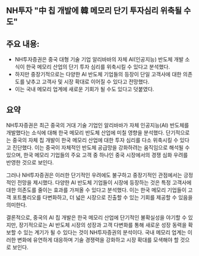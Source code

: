 ## NH투자 "中 칩 개발에 韓 메모리 단기 투자심리 위축될 수도"

## 주요 내용:
*   NH투자증권은 중국 대형 기술 기업 알리바바의 자체 AI(인공지능) 반도체 개발 소식이 한국 메모리 산업의 단기 투자 심리를 위축시킬 수 있다고 분석했다.
*   하지만 중장기적으로는 다양한 AI 반도체 기업들의 등장이 단일 고객사에 대한 의존도를 낮추고 고객사 및 시장 확대로 이어질 수 있다고 전망했다.
*   이는 국내 메모리 업계에 새로운 기회가 될 수도 있다고 덧붙였다.

## 요약
NH투자증권은 최근 중국의 거대 기술 기업인 알리바바가 자체 인공지능(AI) 반도체를 개발했다는 소식에 대해 한국 메모리 반도체 산업에 미칠 영향을 분석했다. 단기적으로는 중국의 자체 칩 개발이 한국 메모리 산업에 대한 투자 심리를 다소 위축시킬 수 있다고 진단했다. 이는 중국이 자체적인 반도체 공급망을 강화하려는 움직임으로 해석될 수 있으며, 한국 메모리 기업들의 주요 고객 중 하나인 중국 시장에서의 경쟁 심화 우려를 반영한 것으로 보인다.

그러나 NH투자증권은 이러한 단기적인 우려에도 불구하고 중장기적인 관점에서는 긍정적인 전망을 제시했다. 다양한 AI 반도체 기업들이 시장에 등장하는 것은 특정 고객사에 대한 의존도를 줄이는 효과를 가져올 수 있다고 분석했다. 이는 한국 메모리 기업들이 고객 포트폴리오를 다변화하고, 더 넓은 시장으로 진출할 수 있는 기회를 제공할 수 있음을 의미한다.

결론적으로, 중국의 AI 칩 개발은 한국 메모리 산업에 단기적인 불확실성을 야기할 수 있지만, 장기적으로는 AI 반도체 시장의 성장과 고객 다변화를 통해 새로운 성장 동력을 확보할 수 있는 계기가 될 수 있다는 것이 NH투자증권의 분석이다. 국내 메모리 업계는 이러한 변화에 유연하게 대응하며 기술 경쟁력을 강화하고 시장 확대를 모색해야 할 것으로 보인다.